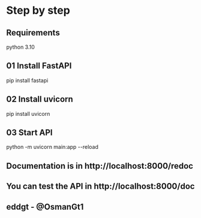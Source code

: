 # Step by step

## Requirements
python 3.10

## 01 Install FastAPI
pip install fastapi

## 02 Install uvicorn
pip install uvicorn

## 03 Start API
python -m uvicorn main:app --reload 


## Documentation is in http://localhost:8000/redoc

## You can test the API in http://localhost:8000/doc

## eddgt - @OsmanGt1
